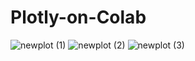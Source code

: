 # Plotly-on-Colab

![newplot (1)](https://user-images.githubusercontent.com/75041273/127720754-82834783-6da8-4cd6-b009-dd3a68ddeae0.png)
![newplot (2)](https://user-images.githubusercontent.com/75041273/127720762-533ec920-6a3a-49ec-b81b-cf66fb80fcdc.png)
![newplot (3)](https://user-images.githubusercontent.com/75041273/127720766-8e2b1de6-828b-4552-aed0-a8cd885486e6.png)
